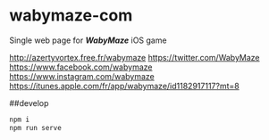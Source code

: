 # wabymaze-com
Single web page for ***WabyMaze*** iOS game

http://azertyvortex.free.fr/wabymaze
https://twitter.com/WabyMaze
https://www.facebook.com/wabymaze
https://www.instagram.com/wabymaze
https://itunes.apple.com/fr/app/wabymaze/id1182917117?mt=8

##develop
```cmd
npm i
npm run serve
